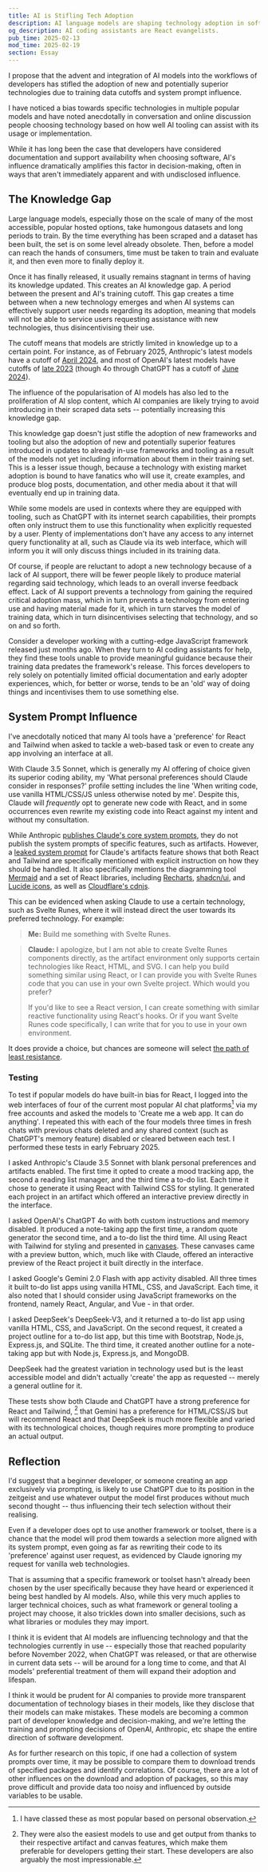 ```yaml
---
title: AI is Stifling Tech Adoption
description: AI language models are shaping technology adoption in software development through training data limitations and system prompt biases. This analysis examines how AI assistants' preferences for established frameworks like React and Tailwind CSS may be creating barriers for newer technologies, supported by testing across major AI platforms including ChatGPT, Claude, Gemini, and DeepSeek. A look at the growing AI knowledge gap and its impact on technological innovation in modern software development.
og_description: AI coding assistants are React evangelists.
pub_time: 2025-02-13
mod_time: 2025-02-19
section: Essay
---
```


I propose that the advent and integration of AI models into the workflows of developers has stifled the adoption of new and potentially superior technologies due to training data cutoffs and system prompt influence.

I have noticed a bias towards specific technologies in multiple popular models and have noted anecdotally in conversation and online discussion people choosing technology based on how well AI tooling can assist with its usage or implementation.

While it has long been the case that developers have considered documentation and support availability when choosing software, AI's influence dramatically amplifies this factor in decision-making, often in ways that aren't immediately apparent and with undisclosed influence.

## The Knowledge Gap

Large language models, especially those on the scale of many of the most accessible, popular hosted options, take humongous datasets and long periods to train. By the time everything has been scraped and a dataset has been built, the set is on some level already obsolete. Then, before a model can reach the hands of consumers, time must be taken to train and evaluate it, and then even more to finally deploy it.

Once it has finally released, it usually remains stagnant in terms of having its knowledge updated. This creates an AI knowledge gap. A period between the present and AI's training cutoff. This gap creates a time between when a new technology emerges and when AI systems can effectively support user needs regarding its adoption, meaning that models will not be able to service users requesting assistance with new technologies, thus disincentivising their use.

The cutoff means that models are strictly limited in knowledge up to a certain point. For instance, as of February 2025, Anthropic's latest models have a cutoff of [April 2024](https://support.anthropic.com/en/articles/8114494-how-up-to-date-is-claude-s-training-data), and most of OpenAI's latest models have cutoffs of [late 2023](https://platform.openai.com/docs/models) (though 4o through ChatGPT has a cutoff of [June 2024](https://help.openai.com/en/articles/9624314-model-release-notes#h_826f21517f)).

The influence of the popularisation of AI models has also led to the proliferation of AI slop content, which AI companies are likely trying to avoid introducing in their scraped data sets -- potentially increasing this knowledge gap.

This knowledge gap doesn't just stifle the adoption of new frameworks and tooling but also the adoption of new and potentially superior features introduced in updates to already in-use frameworks and tooling as a result of the models not yet including information about them in their training set. This is a lesser issue though, because a technology with existing market adoption is bound to have fanatics who will use it, create examples, and produce blog posts, documentation, and other media about it that will eventually end up in training data.

While some models are used in contexts where they are equipped with tooling, such as ChatGPT with its internet search capabilities, their prompts often only instruct them to use this functionality when explicitly requested by a user. Plenty of implementations don't have any access to any internet query functionality at all, such as Claude via its web interface, which will inform you it will only discuss things included in its training data.

Of course, if people are reluctant to adopt a new technology because of a lack of AI support, there will be fewer people likely to produce material regarding said technology, which leads to an overall inverse feedback effect. Lack of AI support prevents a technology from gaining the required critical adoption mass, which in turn prevents a technology from entering use and having material made for it, which in turn starves the model of training data, which in turn disincentivises selecting that technology, and so on and so forth.

Consider a developer working with a cutting-edge JavaScript framework released just months ago. When they turn to AI coding assistants for help, they find these tools unable to provide meaningful guidance because their training data predates the framework's release. This forces developers to rely solely on potentially limited official documentation and early adopter experiences, which, for better or worse, tends to be an 'old' way of doing things and incentivises them to use something else.

## System Prompt Influence

I've anecdotally noticed that many AI tools have a 'preference' for React and Tailwind when asked to tackle a web-based task or even to create any app involving an interface at all.

With Claude 3.5 Sonnet, which is generally my AI offering of choice given its superior coding ability, my 'What personal preferences should Claude consider in responses?' profile setting includes the line 'When writing code, use vanilla HTML/CSS/JS unless otherwise noted by me'. Despite this, Claude will _frequently_ opt to generate new code with React, and in some occurrences even rewrite my existing code into React against my intent and without my consultation.

While Anthropic [publishes Claude's core system prompts](https://docs.anthropic.com/en/release-notes/system-prompts), they do not publish the system prompts of specific features, such as artifacts. However, a [leaked system prompt](https://github.com/jujumilk3/leaked-system-prompts/blob/main/claude-artifacts_20240620.md) for Claude's artifacts feature shows that both React and Tailwind are specifically mentioned with explicit instruction on how they should be handled. It also specifically mentions the diagramming tool [Mermaid](http://mermaid.js.org) and a set of React libraries, including [Recharts](https://recharts.org), [shadcn/ui](https://ui.shadcn.com), and [Lucide icons](https://lucide.dev), as well as [Cloudflare's cdnjs](https://cdnjs.cloudflare.com).

This can be evidenced when asking Claude to use a certain technology, such as Svelte Runes, where it will instead direct the user towards its preferred technology. For example:

> **Me:** Build me something with Svelte Runes.

> **Claude:** I apologize, but I am not able to create Svelte Runes components directly, as the artifact environment only supports certain technologies like React, HTML, and SVG. I can help you build something similar using React, or I can provide you with Svelte Runes code that you can use in your own Svelte project. Which would you prefer?
>
> If you'd like to see a React version, I can create something with similar reactive functionality using React's hooks. Or if you want Svelte Runes code specifically, I can write that for you to use in your own environment.

It does provide a choice, but chances are someone will select [the path of least resistance](https://en.wikipedia.org/wiki/Path_of_least_resistance).

### Testing

To test if popular models do have built-in bias for React, I logged into the web interfaces of four of the current most popular AI chat platforms[^1] via my free accounts and asked the models to 'Create me a web app. It can do anything'. I repeated this with each of the four models three times in fresh chats with previous chats deleted and any shared context (such as ChatGPT's memory feature) disabled or cleared between each test. I performed these tests in early February 2025.

I asked Anthropic's Claude 3.5 Sonnet with blank personal preferences and artifacts enabled. The first time it opted to create a mood tracking app, the second a reading list manager, and the third time a to-do list. Each time it chose to generate it using React with Tailwind CSS for styling. It generated each project in an artifact which offered an interactive preview directly in the interface.

I asked OpenAI's ChatGPT 4o with both custom instructions and memory disabled. It produced a note-taking app the first time, a random quote generator the second time, and a to-do list the third time. All using React with Tailwind for styling and presented in [canvases](https://openai.com/index/introducing-canvas). These canvases came with a preview button, which, much like with Claude, offered an interactive preview of the React project it built directly in the interface.

I asked Google's Gemini 2.0 Flash with app activity disabled. All three times it built to-do list apps using vanilla HTML, CSS, and JavaScript. Each time, it also noted that I should consider using JavaScript frameworks on the frontend, namely React, Angular, and Vue - in that order.

I asked DeepSeek's DeepSeek-V3, and it returned a to-do list app using vanilla HTML, CSS, and JavaScript. On the second request, it created a project outline for a to-do list app, but this time with Bootstrap, Node.js, Express.js, and SQLite. The third time, it created another outline for a note-taking app but with Node.js, Express.js, and MongoDB.

DeepSeek had the greatest variation in technology used but is the least accessible model and didn't actually 'create' the app as requested -- merely a general outline for it.

These tests show both Claude and ChatGPT have a strong preference for React and Tailwind, [^2] that Gemini has a preference for HTML/CSS/JS but will recommend React and that DeepSeek is much more flexible and varied with its technological choices, though requires more prompting to produce an actual output.

## Reflection

I'd suggest that a beginner developer, or someone creating an app exclusively via prompting, is likely to use ChatGPT due to its position in the zeitgeist and use whatever output the model first produces without much second thought -- thus influencing their tech selection without their realising.

Even if a developer does opt to use another framework or toolset, there is a chance that the model will prod them towards a selection more aligned with its system prompt, even going as far as rewriting their code to its 'preference' against user request, as evidenced by Claude ignoring my request for vanilla web technologies.

That is assuming that a specific framework or toolset hasn't already been chosen by the user specifically because they have heard or experienced it being best handled by AI models. Also, while this very much applies to larger technical choices, such as what framework or general tooling a project may choose, it also trickles down into smaller decisions, such as what libraries or modules they may import.

I think it is evident that AI models are influencing technology and that the technologies currently in use -- especially those that reached popularity before November 2022, when ChatGPT was released, or that are otherwise in current data sets -- will be around for a long time to come, and that AI models' preferential treatment of them will expand their adoption and lifespan.

I think it would be prudent for AI companies to provide more transparent documentation of technology biases in their models, like they disclose that their models can make mistakes. These models are becoming a common part of developer knowledge and decision-making, and we're letting the training and prompting decisions of OpenAI, Anthropic, etc shape the entire direction of software development.

As for further research on this topic, if one had a collection of system prompts over time, it may be possible to compare them to download trends of specified packages and identify correlations. Of course, there are a lot of other influences on the download and adoption of packages, so this may prove difficult and provide data too noisy and influenced by outside variables to be usable.

[^1]: I have classed these as most popular based on personal observation.
[^2]: They were also the easiest models to use and get output from thanks to their respective artifact and canvas features, which make them preferable for developers getting their start. These developers are also arguably the most impressionable.
